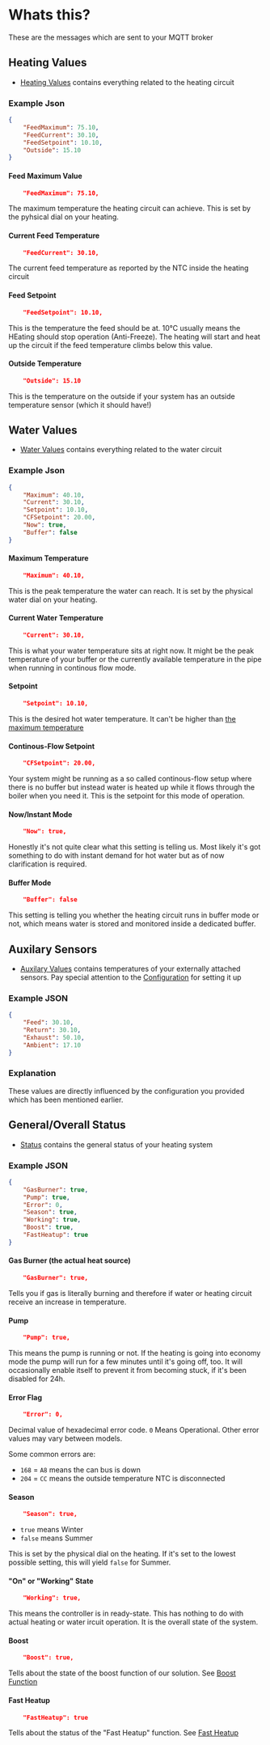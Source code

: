 # Whats this?
These are the messages which are sent to your MQTT broker

## Heating Values
- [Heating Values](ExampleHeatingValues.json) contains everything related to the heating circuit

### Example Json
```json
{
    "FeedMaximum": 75.10,
    "FeedCurrent": 30.10,
    "FeedSetpoint": 10.10,
    "Outside": 15.10
}
```

#### Feed Maximum Value
```json
    "FeedMaximum": 75.10,
```
The maximum temperature the heating circuit can achieve. This is set by the pyhsical dial on your heating.

#### Current Feed Temperature
```json
    "FeedCurrent": 30.10,
```
The current feed temperature as reported by the NTC inside the heating circuit

#### Feed Setpoint
```json
    "FeedSetpoint": 10.10,
```
This is the temperature the feed should be at. 10°C usually means the HEating should stop operation (Anti-Freeze). The heating will start and heat up the circuit if the feed temperature climbs below this value.

#### Outside Temperature 
```json
    "Outside": 15.10
```
This is the temperature on the outside if your system has an outside temperature sensor (which it should have!)

## Water Values
- [Water Values](ExampleWaterValues.json) contains everything related to the water circuit

### Example Json
```json
{
    "Maximum": 40.10,
    "Current": 30.10,
    "Setpoint": 10.10,
    "CFSetpoint": 20.00,
    "Now": true,
    "Buffer": false
}
```

#### Maximum Temperature
```json
    "Maximum": 40.10,
```
This is the peak temperature the water can reach. It is set by the physical water dial on your heating.

#### Current Water Temperature
```json
    "Current": 30.10,
```
This is what your water temperature sits at right now. It might be the peak temperature of your buffer or the currently available temperature in the pipe when running in continous flow mode.

#### Setpoint
```json
    "Setpoint": 10.10,
```
This is the desired hot water temperature. It can't be higher than [the maximum temperature](#maximum-temperature)

#### Continous-Flow Setpoint
```json
    "CFSetpoint": 20.00,
```
Your system might be running as a so called continous-flow setup where there is no buffer but instead water is heated up while it flows through the boiler when you need it. This is the setpoint for this mode of operation.

#### Now/Instant Mode
```json
    "Now": true,
```
Honestly it's not quite clear what this setting is telling us. Most likely it's got something to do with instant demand for hot water but as of now clarification is required.

#### Buffer Mode
```json
    "Buffer": false
```
This setting is telling you whether the heating circuit runs in buffer mode or not, which means water is stored and monitored inside a dedicated buffer.

## Auxilary Sensors

- [Auxilary Values](ExampleAuxValues.json) contains temperatures of your externally attached sensors. Pay special attention to the [Configuration](../../../../data/configuration.json.template#L68) for setting it up

### Example JSON

```json
{
    "Feed": 30.10,
    "Return": 30.10,
    "Exhaust": 50.10,
    "Ambient": 17.10
}
```

### Explanation
These values are directly influenced by the configuration you provided which has been mentioned earlier.


## General/Overall Status

- [Status](ExampleStatus.json) contains the general status of your heating system

### Example JSON
```json
{
    "GasBurner": true,
    "Pump": true,
    "Error": 0,
    "Season": true,
    "Working": true,
    "Boost": true,
    "FastHeatup": true			
}
```

#### Gas Burner (the actual heat source)
```json
    "GasBurner": true,
```
Tells you if gas is literally burning and therefore if water or heating circuit receive an increase in temperature.

#### Pump
```json
    "Pump": true,
```
This means the pump is running or not. If the heating is going into economy mode the pump will run for a few minutes until it's going off, too. It will occasionally enable itself to prevent it from becoming stuck, if it's been disabled for 24h.

#### Error Flag
```json
    "Error": 0,
```
Decimal value of hexadecimal error code. `0` Means Operational. Other error values may vary between models.

Some common errors are:
- `168` = `A8` means the can bus is down
- `204` = `CC` means the outside temperature NTC is disconnected

#### Season
```json
    "Season": true,
```

- `true` means Winter
- `false` means Summer

This is set by the physical dial on the heating. If it's set to the lowest possible setting, this will yield `false` for Summer.

#### "On" or "Working" State
```json
    "Working": true,
```
This means the controller is in ready-state. This has nothing to do with actual heating or water ircuit operation. It is the overall state of the system.

#### Boost
```json
    "Boost": true,
```
Tells about the state of the boost function of our solution. See [Boost Function](../../../../README.md#boost)

#### Fast Heatup
```json
    "FastHeatup": true
```
Tells about the status of the "Fast Heatup" function. See [Fast Heatup](../../../../README.md#fast-heatup)